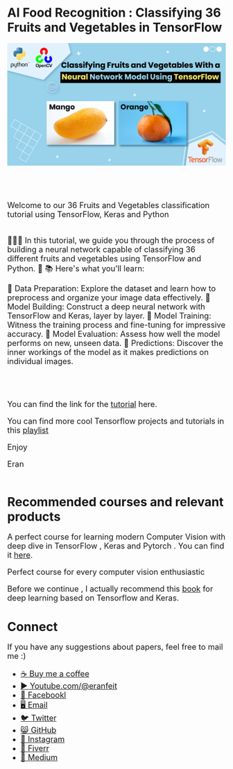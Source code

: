 # AI Food Recognition : Classifying 36 Fruits and Vegetables in TensorFlow

<p align="center">
  <img width="800" src="classify-Fruit-vegtables.png" "image">
</p>

##
<br/><br/> 

<font size= "4" >
Welcome to our 36 Fruits and Vegetables classification tutorial using TensorFlow, Keras and Python  
<br/><br/> 

🍏🥕🍅 In this tutorial, we guide you through the process of building a neural network capable of classifying 36 different fruits and vegetables using TensorFlow and Python. 🎥
📚 Here's what you'll learn: 

🔹 Data Preparation: Explore the dataset and learn how to preprocess and organize your image data effectively. 
🔹 Model Building: Construct a deep neural network with TensorFlow and Keras, layer by layer. 
🔹 Model Training: Witness the training process and fine-tuning for impressive accuracy. 
🔹 Model Evaluation: Assess how well the model performs on new, unseen data. 
🔹 Predictions: Discover the inner workings of the model as it makes predictions on individual images.


<br/><br/> 

You can find the link for the [tutorial](https://youtu.be/w5T86Z3lod0) here. 

You can find more cool Tensorflow projects and tutorials in this [playlist](https://youtube.com/playlist?list=PLdkryDe59y4Ze9_12JhWu3cs-lOGYwYeD)

Enjoy

Eran
<br/><br/> 

</font>

# Recommended courses and relevant products 
<font size= "4" >

A perfect course for learning modern Computer Vision with deep dive in TensorFlow , Keras and Pytorch . You can find it [here](http://bit.ly/3HeDy1V).

Perfect course for every computer vision enthusiastic

Before we continue , I actually recommend this [book](https://amzn.to/3STWZ2N) for deep learning based on Tensorflow and Keras. 



</font>

# Connect

<font size= "4" >
If you have any suggestions about papers, feel free to mail me :)

- [☕ Buy me a coffee](https://ko-fi.com/eranfeit)
- [▶️ Youtube.com/@eranfeit](https://www.youtube.com/channel/UCTiWJJhaH6BviSWKLJUM9sg)
- [🐙 Facebookl](https://www.facebook.com/groups/3080601358933585)
- [🖥️ Email](mailto:feitgemel@gmail.com)
- [🐦 Twitter](https://twitter.com/eran_feit )
- [😸 GitHub](https://github.com/feitgemel)
- [📸 Instagram](https://www.instagram.com/eran_feit/)
- [🤝 Fiverr ](https://www.fiverr.com/s/mB3Pbb)
- [📝 Medium ](https://medium.com/@feitgemel)


</font>
